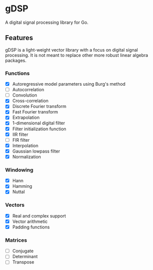# gDSP
A digital signal processing library for Go.

## Features
gDSP is a light-weight vector library with a focus on digital signal processing. It is not meant to replace other more robust linear algebra packages.

### Functions
- [x] Autoregressive model parameters using Burg's method
- [ ] Autocorrelation
- [ ] Convolution
- [x] Cross-correlation
- [x] Discrete Fourier transform
- [x] Fast Fourier transform
- [x] Extrapolation
- [x] 1-dimensional digital filter
- [x] Filter initialization function
- [x] IIR filter
- [ ] FIR filter
- [x] Interpolation
- [x] Gaussian lowpass filter
- [x] Normalization

### Windowing
- [x] Hann
- [x] Hamming
- [x] Nuttal

### Vectors
- [x] Real and complex support
- [x] Vector arithmetic
- [x] Padding functions

### Matrices
- [ ] Conjugate
- [ ] Determinant
- [ ] Transpose
